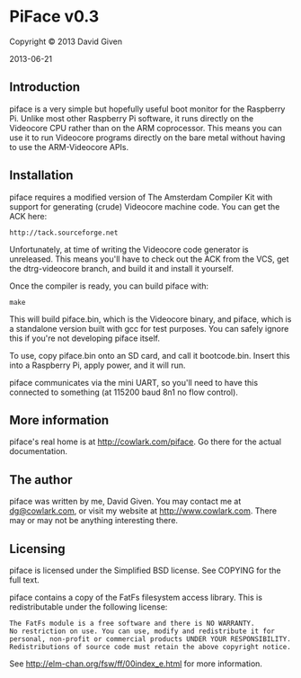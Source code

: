 PiFace v0.3
===========
                                  
Copyright © 2013 David Given

2013-06-21
            
            
                                 
Introduction
------------

piface is a very simple but hopefully useful boot monitor for the Raspberry
Pi. Unlike most other Raspberry Pi software, it runs directly on the
Videocore CPU rather than on the ARM coprocessor. This means you can use it
to run Videocore programs directly on the bare metal without having to use
the ARM-Videocore APIs.



Installation
------------

piface requires a modified version of The Amsterdam Compiler Kit with
support for generating (crude) Videocore machine code. You can get the ACK
here:

    http://tack.sourceforge.net

Unfortunately, at time of writing the Videocore code generator is unreleased.
This means you'll have to check out the ACK from the VCS, get the
dtrg-videocore branch, and build it and install it yourself.

Once the compiler is ready, you can build piface with:

    make

This will build piface.bin, which is the Videocore binary, and piface, which
is a standalone version built with gcc for test purposes. You can safely
ignore this if you're not developing piface itself.

To use, copy piface.bin onto an SD card, and call it bootcode.bin. Insert
this into a Raspberry Pi, apply power, and it will run.

piface communicates via the mini UART, so you'll need to have this connected
to something (at 115200 baud 8n1 no flow control).



More information
----------------

piface's real home is at http://cowlark.com/piface. Go there for the actual
documentation.



The author
----------

piface was written by me, David Given. You may contact me at dg@cowlark.com,
or visit my website at http://www.cowlark.com. There may or may not be
anything interesting there.



Licensing
---------

piface is licensed under the Simplified BSD license. See COPYING for the
full text.

piface contains a copy of the FatFs filesystem access library. This is
redistributable under the following license:

    The FatFs module is a free software and there is NO WARRANTY.
    No restriction on use. You can use, modify and redistribute it for
    personal, non-profit or commercial products UNDER YOUR RESPONSIBILITY.
    Redistributions of source code must retain the above copyright notice.

See http://elm-chan.org/fsw/ff/00index_e.html for more information.

